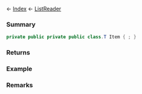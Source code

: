 ← [Index](Api-Index) ← [ListReader<T>](VRage.Collections.ListReader`1)

### Summary

```csharp
private public private public class.T Item { ; }
```

### Returns

### Example

### Remarks

